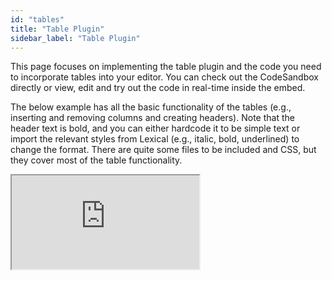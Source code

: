 ```yaml
---
id: "tables"
title: "Table Plugin"
sidebar_label: "Table Plugin"
---
```


This page focuses on implementing the table plugin and the code you need to incorporate tables into your editor. You can check out the CodeSandbox directly or view, edit and try out the code in real-time inside the embed. 

The below example has all the basic functionality of the tables (e.g., inserting and removing columns and creating headers). Note that the header text is bold, and you can either hardcode it to be simple text or import the relevant styles from Lexical (e.g., italic, bold, underlined) to change the format. There are quite some files to be included and CSS, but they cover most of the table functionality. 

<iframe src="https://codesandbox.io/embed/lexical-table-plugin-example-forked-9ojy8i?fontsize=14&hidenavigation=1&module=/src/Editor.js,/src/plugins/TableToolbar.tsx,/src/plugins/TablePlugin.tsx&theme=dark&view=split"
     style={{width:"100%", height:"700px", border:0, borderRadius: "4px", overflow:"hidden"}}
     title="lexical-table-plugin-example"
     allow="accelerometer; ambient-light-sensor; camera; encrypted-media; geolocation; gyroscope; hid; microphone; midi; payment; usb; vr; xr-spatial-tracking"
     sandbox="allow-forms allow-modals allow-popups allow-presentation allow-same-origin allow-scripts"
></iframe>
